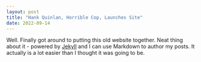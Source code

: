 ```yaml
---
layout: post
title: "Hank Quinlan, Horrible Cop, Launches Site"
date: 2022-09-14
---
```


Well. Finally got around to putting this old website together. Neat thing about it - powered by [Jekyll](http://jekyllrb.com) and I can use Markdown to author my posts. It actually is a lot easier than I thought it was going to be.

